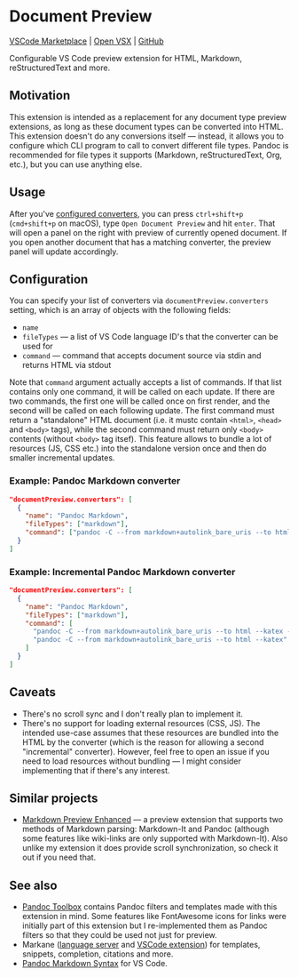 # Document Preview

[VSCode Marketplace](https://marketplace.visualstudio.com/items?itemName=garlicbreadcleric.document-preview) |
[Open VSX](https://open-vsx.org/extension/garlicbreadcleric/document-preview) |
[GitHub](https://github.com/garlicbreadcleric/vscode-document-preview)

Configurable VS Code preview extension for HTML, Markdown, reStructuredText and more.

## Motivation

This extension is intended as a replacement for any document type preview extensions, as long as these document types can be converted into HTML. This extension doesn't do any conversions itself — instead, it allows you to configure which CLI program to call to convert different file types. Pandoc is recommended for file types it supports (Markdown, reStructuredText, Org, etc.), but you can use anything else.

## Usage

After you've [configured converters](#configuration), you can press `ctrl+shift+p` (`cmd+shift+p` on macOS), type `Open Document Preview` and hit `enter`. That will open a panel on the right with preview of currently opened document. If you open another document that has a matching converter, the preview panel will update accordingly.

## Configuration

You can specify your list of converters via `documentPreview.converters` setting, which is an array of objects with the following fields:

- `name`
- `fileTypes` — a list of VS Code language ID's that the converter can be used for
- `command` — command that accepts document source via stdin and returns HTML via stdout

Note that `command` argument actually accepts a list of commands. If that list contains only one command, it will be called on each update. If there are two commands, the first one will be called once on first render, and the second will be called on each following update. The first command must return a "standalone" HTML document (i.e. it mustc contain `<html>`, `<head>` and `<body>` tags), while the second command must return only `<body>` contents (without `<body>` tag itsef). This feature allows to bundle a lot of resources (JS, CSS etc.) into the standalone version once and then do smaller incremental updates.

### Example: Pandoc Markdown converter

```json
"documentPreview.converters": [
  {
    "name": "Pandoc Markdown",
    "fileTypes": ["markdown"],
    "command": ["pandoc -C --from markdown+autolink_bare_uris --to html --katex --standalone"]
  }
]
```

### Example: Incremental Pandoc Markdown converter

```json
"documentPreview.converters": [
  {
    "name": "Pandoc Markdown",
    "fileTypes": ["markdown"],
    "command": [
      "pandoc -C --from markdown+autolink_bare_uris --to html --katex --standalone",
      "pandoc -C --from markdown+autolink_bare_uris --to html --katex"
    ]
  }
]
```

## Caveats

- There's no scroll sync and I don't really plan to implement it.
- There's no support for loading external resources (CSS, JS). The intended use-case assumes that these resources are bundled into the HTML by the converter (which is the reason for allowing a second "incremental" converter). However, feel free to open an issue if you need to load resources without bundling — I might consider implementing that if there's any interest.

## Similar projects

- [Markdown Preview Enhanced](https://github.com/shd101wyy/vscode-markdown-preview-enhanced) — a preview extension that supports two methods of Markdown parsing: Markdown-It and Pandoc (although some features like wiki-links are only supported with Markdown-It). Also unlike my extension it does provide scroll synchronization, so check it out if you need that.

## See also

- [Pandoc Toolbox](https://github.com/garlicbreadcleric/pandoc-toolbox) contains Pandoc filters and templates made with this extension in mind. Some features like FontAwesome icons for links were initially part of this extension but I re-implemented them as Pandoc filters so that they could be used not just for preview.
- Markane ([language server](https://github.com/garlicbreadcleric/markane) and [VSCode extension](https://github.com/garlicbreadcleric/vscode-markane)) for templates, snippets, completion, citations and more.
- [Pandoc Markdown Syntax](https://github.com/garlicbreadcleric/vscode-pandoc-markdown) for VS Code.
